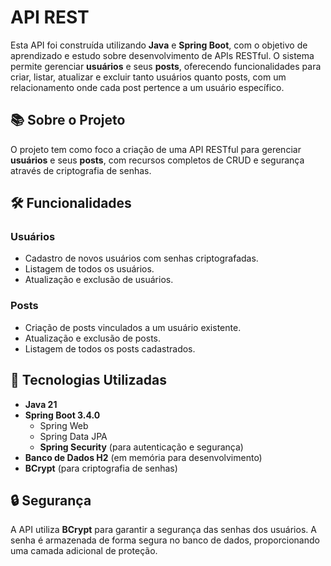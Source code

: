# API REST

Esta API foi construída utilizando **Java** e **Spring Boot**, com o objetivo de aprendizado e estudo sobre desenvolvimento de APIs RESTful. O sistema permite gerenciar **usuários** e seus **posts**, oferecendo funcionalidades para criar, listar, atualizar e excluir tanto usuários quanto posts, com um relacionamento onde cada post pertence a um usuário específico.

## 📚 Sobre o Projeto

O projeto tem como foco a criação de uma API RESTful para gerenciar **usuários** e seus **posts**, com recursos completos de CRUD e segurança através de criptografia de senhas.

## 🛠 Funcionalidades

### **Usuários**
- Cadastro de novos usuários com senhas criptografadas.
- Listagem de todos os usuários.
- Atualização e exclusão de usuários.

### **Posts**
- Criação de posts vinculados a um usuário existente.
- Atualização e exclusão de posts.
- Listagem de todos os posts cadastrados.

## 🚀 Tecnologias Utilizadas

- **Java 21**
- **Spring Boot 3.4.0**
  - Spring Web
  - Spring Data JPA
  - **Spring Security** (para autenticação e segurança)
- **Banco de Dados H2** (em memória para desenvolvimento)
- **BCrypt** (para criptografia de senhas)

## 🔒 Segurança

A API utiliza **BCrypt** para garantir a segurança das senhas dos usuários. A senha é armazenada de forma segura no banco de dados, proporcionando uma camada adicional de proteção.
